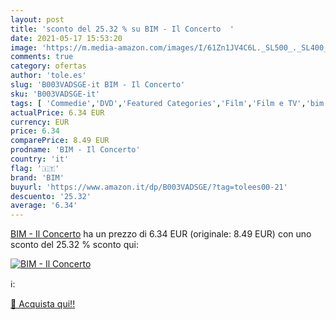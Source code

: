 ```yaml
---
layout: post
title: 'sconto del 25.32 % su BIM - Il Concerto  '
date: 2021-05-17 15:53:20
image: 'https://m.media-amazon.com/images/I/61Zn1JV4C6L._SL500_._SL400_.jpg'
comments: true
category: ofertas
author: 'tole.es'
slug: 'B003VADSGE-it BIM - Il Concerto'
sku: 'B003VADSGE-it'
tags: [ 'Commedie','DVD','Featured Categories','Film','Film e TV','bim', ]
actualPrice: 6.34 EUR
currency: EUR
price: 6.34
comparePrice: 8.49 EUR
prodname: 'BIM - Il Concerto'
country: 'it'
flag: '🇮🇹'
brand: 'BIM'
buyurl: 'https://www.amazon.it/dp/B003VADSGE/?tag=tolees00-21'
descuento: '25.32'
average: '6.34'
---
```


[BIM - Il Concerto](https://www.amazon.it/dp/B003VADSGE/?tag=tolees00-21) ha un prezzo di 6.34 EUR (originale: 8.49 EUR) con uno sconto del 25.32 % sconto qui:

[![BIM - Il Concerto](https://m.media-amazon.com/images/I/61Zn1JV4C6L._SL500_._SL400_.jpg)](https://www.amazon.it/dp/B003VADSGE/?tag=tolees00-21)

ℹ️:


[🛒 Acquista qui!!](https://www.amazon.it/dp/B003VADSGE/?tag=tolees00-21)
